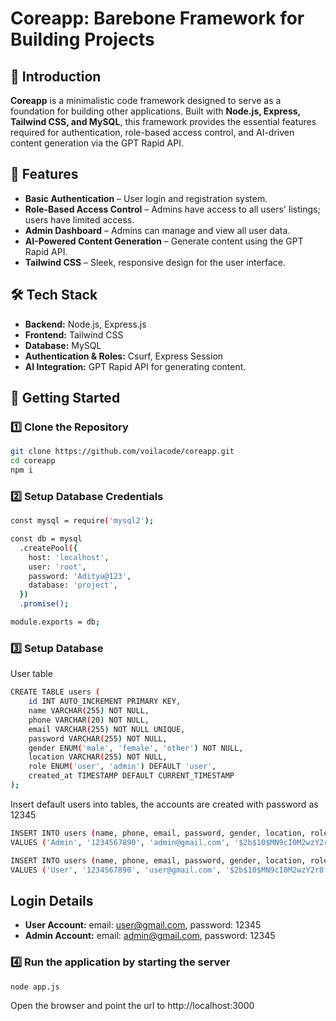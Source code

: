 # Coreapp: Barebone Framework for Building Projects

## 🚀 Introduction

**Coreapp** is a minimalistic code framework designed to serve as a foundation for building other applications. Built with **Node.js, Express, Tailwind CSS, and MySQL**, this framework provides the essential features required for authentication, role-based access control, and AI-driven content generation via the GPT Rapid API.

## 🎯 Features

- **Basic Authentication** – User login and registration system.
- **Role-Based Access Control** – Admins have access to all users' listings; users have limited access.
- **Admin Dashboard** – Admins can manage and view all user data.
- **AI-Powered Content Generation** – Generate content using the GPT Rapid API.
- **Tailwind CSS** – Sleek, responsive design for the user interface.

## 🛠️ Tech Stack

- **Backend:** Node.js, Express.js
- **Frontend:** Tailwind CSS
- **Database:** MySQL
- **Authentication & Roles:** Csurf, Express Session
- **AI Integration:** GPT Rapid API for generating content.

## 🚀 Getting Started

### 1️⃣ Clone the Repository

```bash
git clone https://github.com/voilacode/coreapp.git
cd coreapp
npm i
```

### 2️⃣ Setup Database Credentials

```sh
const mysql = require('mysql2');

const db = mysql
  .createPool({
    host: 'localhost',
    user: 'root',
    password: 'Aditya@123',
    database: 'project',
  })
  .promise();

module.exports = db;
```

### 3️⃣ Setup Database

User table

```sh
CREATE TABLE users (
    id INT AUTO_INCREMENT PRIMARY KEY,
    name VARCHAR(255) NOT NULL,
    phone VARCHAR(20) NOT NULL,
    email VARCHAR(255) NOT NULL UNIQUE,
    password VARCHAR(255) NOT NULL,
    gender ENUM('male', 'female', 'other') NOT NULL,
    location VARCHAR(255) NOT NULL,
    role ENUM('user', 'admin') DEFAULT 'user',
    created_at TIMESTAMP DEFAULT CURRENT_TIMESTAMP
);
```

Insert default users into tables, the accounts are created with password as 12345

```sh
INSERT INTO users (name, phone, email, password, gender, location, role)
VALUES ('Admin', '1234567890', 'admin@gmail.com', '$2b$10$MN9cI0M2wzY2r8fJ6xazlOqKWgdPGBsNUWEZqtqBcyIb01fXs.WGW', 'male', 'Admin Location', 'admin');

INSERT INTO users (name, phone, email, password, gender, location, role)
VALUES ('User', '1234567890', 'user@gmail.com', '$2b$10$MN9cI0M2wzY2r8fJ6xazlOqKWgdPGBsNUWEZqtqBcyIb01fXs.WGW', 'male', 'User Location', 'user');
```

## Login Details

- **User Account:** email: user@gmail.com, password: 12345
- **Admin Account:** email: admin@gmail.com, password: 12345

### 4️⃣ Run the application by starting the server

```sh
node app.js
```

Open the browser and point the url to http://localhost:3000
